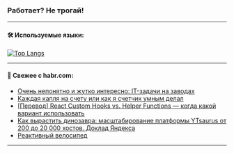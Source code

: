 ### Работает? Не трогай!

---
<!--
#### 🛠️ Technical stack:

![Java](https://img.shields.io/badge/Java-informational?logo=Oracle&style=flat&logoColor=white&color=FF4500)
![Kotlin](https://img.shields.io/badge/Kotlin-informational?logo=Kotlin&style=flat&logoColor=white&color=774D97)
![TS](https://img.shields.io/badge/TypeScript-informational?logo=typeScript&style=flat&logoColor=black&color=017acc)
![Python](https://img.shields.io/badge/Python-informational?logo=Python&style=flat&logoColor=black&color=ffdd54) <br>
![Spring](https://img.shields.io/badge/Spring-informational?logo=Spring&style=flat&logoColor=white&color=6DB33F) 
![SpringBoot](https://img.shields.io/badge/SpringBoot-informational?logo=SpringBoot&style=flat&logoColor=white&color=6DB33F)
![Nest](https://img.shields.io/badge/NestJS-informational?logo=NestJS&style=flat&logoColor=white&color=E0234E) 
![NodeJS](https://img.shields.io/badge/NodeJS-informational?logo=node.js&style=flat&logoColor=white&color=70A760)<br>
![PostgreSQL](https://img.shields.io/badge/PostgreSQL-informational?logo=PostgreSQL&style=flat&logoColor=white&color=DAA520)
![MongoDB](https://img.shields.io/badge/MongoDB-informational?logo=MongoDB&style=flat&logoColor=white&color=870000)
![Apache](https://img.shields.io/badge/Apache-informational?logo=apache&style=flat&logoColor=white&color=f74e28)

___ 
-->

#### 🛠️ Используемые языки:

[![Top Langs](https://github-readme-stats-u2qms2cxw-advtsettinggmailcoms-projects.vercel.app/api/top-langs/?username=zloylis&langs_count=10&hide_title=true&title_color=e6edf3&size_weight=0.5&count_weight=0.5&layout=compact&hide_progress=true&hide_border=true&theme=dracula)](https://github.com/zloylis)

<!---


####  :octocat:&nbsp;&nbsp; Статистика:

![GitHub stats](https://github-readme-stats-u2qms2cxw-advtsettinggmailcoms-projects.vercel.app/api?username=zloylis&show_icons=true&hide_border=true&theme=dracula&title_color=e6edf3&include_all_commits=true&count_private=true&hide_rank=false&hide_title=true&rank_icon=github)
-->
---

#### 💬 Свежее с habr.com:

<!-- BLOG-POST-LIST:START -->
- [Очень непонятно и жутко интересно: IT-задачи на заводах](https://habr.com/ru/companies/oleg-bunin/articles/829168/?utm_source=habrahabr&utm_medium=rss&utm_campaign=829168)
- [Каждая капля на счету или как я счетчик умным делал](https://habr.com/ru/companies/timeweb/articles/827248/?utm_source=habrahabr&utm_medium=rss&utm_campaign=827248)
- [[Перевод] React Custom Hooks vs. Helper Functions — когда какой вариант использовать](https://habr.com/ru/articles/829918/?utm_source=habrahabr&utm_medium=rss&utm_campaign=829918)
- [Как вырастить динозавра: масштабирование платформы YTsaurus от 200 до 20 000 хостов. Доклад Яндекса](https://habr.com/ru/companies/yandex/articles/829654/?utm_source=habrahabr&utm_medium=rss&utm_campaign=829654)
- [Реактивный велосипед](https://habr.com/ru/articles/829910/?utm_source=habrahabr&utm_medium=rss&utm_campaign=829910)
<!-- BLOG-POST-LIST:END -->

---

